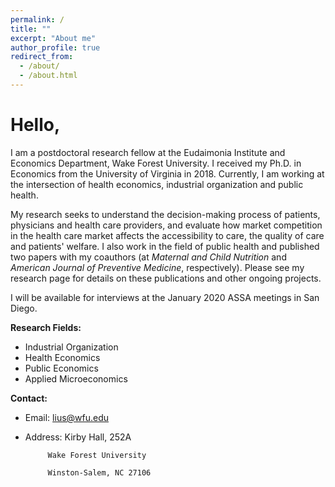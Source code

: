 ```yaml
---
permalink: /
title: ""
excerpt: "About me"
author_profile: true
redirect_from: 
  - /about/
  - /about.html
---
```


# Hello,

I am a postdoctoral research fellow at the Eudaimonia Institute and Economics Department, Wake Forest University. I received my Ph.D. in Economics from the University of Virginia in 2018. Currently, I am working at the intersection of health economics, industrial organization and public health.

My research seeks to understand the decision-making process of patients, physicians and health care providers, and evaluate how market competition in the health care market affects the accessibility to care, the quality of care and patients' welfare. I also work in the field of public health and published two papers with my coauthors (at *Maternal and Child Nutrition* and *American Journal of Preventive Medicine*, respectively). Please see my research page for details on these publications and other ongoing projects.

I will be available for interviews at the January 2020 ASSA meetings in San Diego.


**Research Fields:**
  - Industrial Organization
  - Health Economics
  - Public Economics
  - Applied Microeconomics

**Contact:**
 - Email: lius@wfu.edu
 - Address: Kirby Hall, 252A
  
            Wake Forest University 
     
            Winston-Salem, NC 27106
